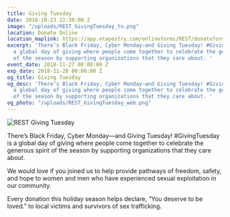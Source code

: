 ```yaml
---
title: Giving Tuesday
date: 2018-10-23 22:30:00 Z
image: "/uploads/REST_GivingTuesday_tn.png"
location: Donate Online
location_maplink: https://app.etapestry.com/onlineforms/REST/donateform.html
excerpt: 'There’s Black Friday, Cyber Monday—and Giving Tuesday! #GivingTuesday is
  a global day of giving where people come together to celebrate the generous spirit
  of the season by supporting organizations that they care about. '
event_date: 2018-11-27 00:00:00 Z
exp_date: 2018-11-28 00:00:00 Z
og_title: Giving Tuesday
og_desc: 'There’s Black Friday, Cyber Monday—and Giving Tuesday! #GivingTuesday is
  a global day of giving where people come together to celebrate the generous spirit
  of the season by supporting organizations that they care about. '
og_photo: "/uploads/REST_GivingTuesday_web.png"
---
```


![REST Giving Tuesday](/uploads/REST_GivingTuesday_web.png)

There’s Black Friday, Cyber Monday—and Giving Tuesday! #GivingTuesday is a global day of giving where people come together to celebrate the generous spirit of the season by supporting organizations that they care about. 

We would love if you joined us to help provide pathways of freedom, safety, and hope to women and men who have experienced sexual exploitation in our community. 

Every donation this holiday season helps declare, “You deserve to be loved.” to local victims and survivors of sex trafficking. 